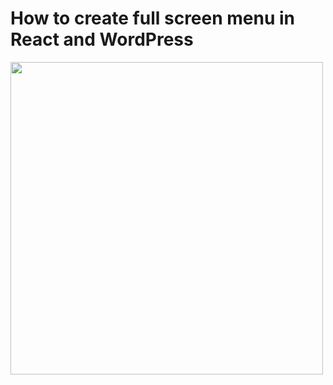 <h1>How to create full screen menu in React and WordPress</h1>
<div style="display:flex">
  <img width="500" src="https://raw.githubusercontent.com/ataaz/Create-full-screen-menu-React-and-WordPress-/main/s2.png">
</div>
